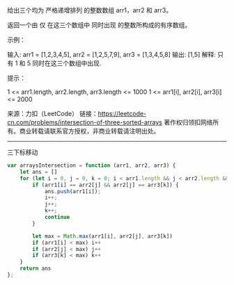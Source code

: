 给出三个均为 严格递增排列 的整数数组 arr1，arr2 和 arr3。

返回一个由 仅 在这三个数组中 同时出现 的整数所构成的有序数组。

示例：

输入: arr1 = [1,2,3,4,5], arr2 = [1,2,5,7,9], arr3 = [1,3,4,5,8]
输出: [1,5]
解释: 只有 1 和 5 同时在这三个数组中出现.

提示：

1 <= arr1.length, arr2.length, arr3.length <= 1000
1 <= arr1[i], arr2[i], arr3[i] <= 2000

来源：力扣（LeetCode）
链接：https://leetcode-cn.com/problems/intersection-of-three-sorted-arrays
著作权归领扣网络所有。商业转载请联系官方授权，非商业转载请注明出处。

---

三下标移动

```javascript
var arraysIntersection = function (arr1, arr2, arr3) {
    let ans = []
    for (let i = 0, j = 0, k = 0; i < arr1.length && j < arr2.length && k < arr3.length;) {
        if (arr1[i] == arr2[j] && arr2[j] == arr3[k]) {
            ans.push(arr1[i]);
            i++;
            j++;
            k++;
            continue
        }

        let max = Math.max(arr1[i], arr2[j], arr3[k])
        if (arr1[i] < max) i++
        if (arr2[j] < max) j++
        if (arr3[k] < max) k++
    }
    return ans
};
```